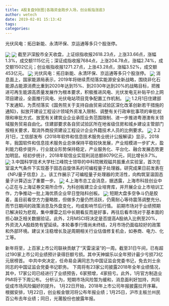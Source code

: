 ```yaml
---
title: A股复盘9张图|各路资金跑步入场，创业板指涨逾3
author: wetech
date: 2019-02-01 15:13:42
tags: 
categories: 
---
```

光伏风电：拓日新能、永清环保、京运通等多只个股涨停。
<!-- more -->
<img align="center" border="0" src="https://imgcdn.yicai.com/uppics/images/2019/02/7a9f2063d396378fd1a0fb60a938bd55.jpg" />
<img align="center" border="0" src="https://imgcdn.yicai.com/uppics/images/2019/02/c94ad88c1b7f5f87d550fa784130a57a.jpg" />
截至沪深股市全天收盘，上证综指收报2618.23点，上涨33.66点，涨幅1.3%，成交额1115亿元；深证成指收报7684点，上涨204.78点，涨幅2.74%，成交额1502亿元；创业板指收报1271.27点，上涨43.28点，涨幅3.52%，成交额453亿元。
<img align="center" border="0" src="https://imgcdn.yicai.com/uppics/images/2019/02/c64bca38872e3e076c3abc2d15f71b08.jpg" />
光伏风电：拓日新能、永清环保、京运通等多只个股涨停。
<img align="center" border="0" src="https://imgcdn.yicai.com/uppics/images/2019/02/2c2d2e81ea782f6ca347d00c91c0e09d.jpg" />
消息面上，国家能源局表示，2019年将继续贯彻落实能源安全新战略，围绕非化石能源占能源消费比重到2020年达到15%、到2030年达到20%的战略目标，把推进可再生能源高质量发展作为根本要求，积极推进风电、光伏发电无补贴平价上网项目建设，全面推行风电、光伏电站项目竞争配置工作机制。
<img align="center" border="0" src="https://imgcdn.yicai.com/uppics/images/2019/02/459463c672b58488fa2803f62cdf3398.jpg" />
1.2月1日住建部下发通知，为贯彻落实《国务院关于支持自由贸易试验区深化改革创新若干措施的通知》，拟放开建设工程设计领域外资准入限制、调整有关行政审批事项的审批权限和审批方式、放宽有关建筑业企业承揽业务范围限制、进一步推进粤港澳有关领域服务贸易自由化。住建部要求各自贸试验区所在地省级住房和城乡建设主管部门按相关要求，取消外商投资建设工程设计企业外籍技术人员的比例要求。
<img align="center" border="0" src="https://imgcdn.yicai.com/uppics/images/2019/02/450fab4223d618c008470abbbc847f62.jpg" />
2.2月1日，工信部发布《2018年软件和信息技术服务业统计公报解读》显示，2018年，我国软件和信息技术服务业总体保持平稳较快发展，产业规模进一步扩大，盈利能力稳步提升，行业就业形势保持稳定，产业服务化、平台化、融合发展态势更加明显。经初步统计，2018年软信业实现利润总额8079亿元，同比增长9.7%。
<img align="center" border="0" src="https://imgcdn.yicai.com/uppics/images/2019/02/e4da297a4c675645a397707a20b5be55.jpg" />
3.中国科学技术大学杜江峰院士领导的中科院微观磁共振重点实验室，首次在室温大气条件下实现基于固态自旋体系的可编程量子处理器。研究成果日前发表在《NPJ量子信息》上。该工作展示了可编程量子处理器的灵活性，向构筑室温固态量子计算迈出了重要一步。
<img align="center" border="0" src="https://imgcdn.yicai.com/uppics/images/2019/02/d707b9bf2447340bd61add4cb9de21b8.jpg" />
4.上海市总工会消息，据透露，上海市科技创业中心正在与上海证券交易所合作，为科创板建立企业培育库，并开展企业上市培训工作，力争推动一批上海优质企业早日登陆科创板。
<img align="center" border="0" src="https://imgcdn.yicai.com/uppics/images/2019/02/b6e3260bc96bd274b441f3dd69ce2651.jpg" />
短期大盘多空争斗仍是胶着，虽目前看空方力量略胜，但做多力量仍然活跃，仍需耐心等待震荡调整充分。而节日期间的政策消息及外盘变化，均或影响节后行情。
前期市场对于业绩预期已解决较为悲观，集中爆雷之后中长期看反而是好事，再往后看市场对于基本面的担心缺乏相关数据验证。此外，2月MSCI将决定是否提高A股纳入比例至20%，外资流入A股趋势有望延续。本轮春季行情尚未终结，2月市场仍面临较好的政策和外部环境。建议关注稳增长及逆周期相关行业估值修复机会，如券商、电力、化工等。
 
 
新年将至，上百家上市公司联袂贡献了“天雷滚滚”的一周。截至31日午间，已有超过190家上市公司业绩预计录得巨额亏损。其中天神娱乐以全年预计最少亏损73亿元居榜首。
中共中央决定，任命易会满同志为中国证监会党委书记，免去刘士余同志的中国证监会党委书记职务。
下周将有23家公司披露2018年全年业绩情况，其中，17家公司已经进行了业绩预告，6家预增，4家扭亏。此外，1月官方制造业PMI将于下周公布。
分析认为，短期市场风险暂为缓和，消息面利好加持，共同促成市场风险偏好的提升。
1月22日开始，2018年上市公司年报披露拉开序幕。根据安排，1月22日，创业板金银河将公布年报业绩；1月25日，沪市主板兰州民百公布去年业绩；同日，光莆股份也披露年报。

